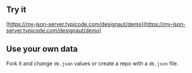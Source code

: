 ## Try it

[https://my-json-server.typicode.com/designaut/demo](https://my-json-server.typicode.com/designaut/demo)

## Use your own data

Fork it and change `db.json` values or create a repo with a `db.json` file.
